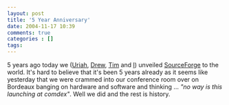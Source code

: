 ```yaml
---
layout: post
title: '5 Year Anniversary'
date: 2004-11-17 10:39
comments: true
categories : []
tags:
---
```

5 years ago today we (<a href="http://precision.org">Uriah</a>, <a href="http://dtype.org">Drew</a>, <a href="http://perdue.net">Tim</a> and <a href="http://fusion94.org">I</a>) unveiled <a href="http://sourceforge.net">SourceForge</a> to the world. It's hard to believe that it's been 5 years already as it seems like yesterday that we were crammed into our conference room over on Bordeaux banging on hardware and software and thinking ... <em>"no way is this launching at comdex"</em>. Well we did and the rest is history.

